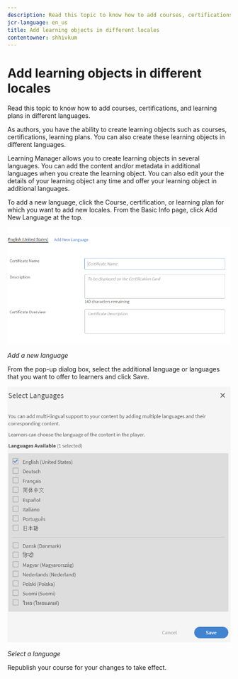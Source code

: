 ```yaml
---
description: Read this topic to know how to add courses, certifications, and learning plans in different languages.
jcr-language: en_us
title: Add learning objects in different locales
contentowner: shhivkum
---
```



# Add learning objects in different locales

Read this topic to know how to add courses, certifications, and learning plans in different languages.

As authors, you have the ability to create learning objects such as courses, certifications, learning plans. You can also create these learning objects in different languages.

Learning Manager allows you to create learning objects in several languages. You can add the content and/or metadata in additional languages when you create the learning object. You can also edit your the details of your learning object any time and offer your learning object in additional languages.

To add a new language, click the Course, certification, or learning plan for which you want to add new locales. From the Basic Info page, click Add New Language at the top.

![](assets/addnewlocale.png)

*Add a new language*

From the pop-up dialog box, select the additional language or languages that you want to offer to learners and click Save.

![](assets/selectlang.png)

*Select a language*

Republish your course for your changes to take effect.
